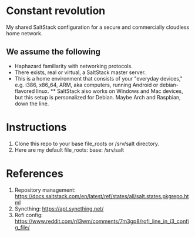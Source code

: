 # Constant revolution
My shared SaltStack configuration for a secure and commercially cloudless home network.

## We assume the following
* Haphazard familiarity with networking protocols.
* There exists, real or virtual, a SaltStack master server.
* This is a home environment that consists of your "everyday devices," e.g. i386, x86_64, ARM, aka computers, running Android or debian-flavored linux.
** SaltStack also works on Windows and Mac devices, but this setup is personalized for Debian. Maybe Arch and Raspbian, down the line.

# Instructions
1. Clone this repo to your base file_roots or /srv/salt directory.
2. Here are my default file_roots:
    base:
      /srv/salt
    
# References
1. Repository management: https://docs.saltstack.com/en/latest/ref/states/all/salt.states.pkgrepo.html
2. Syncthing: https://apt.syncthing.net/
3. Rofi config: https://www.reddit.com/r/i3wm/comments/7m3gp8/rofi_line_in_i3_config_file/
